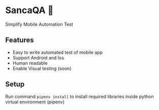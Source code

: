 # SancaQA 🐍
Simplify Mobile Automation Test


## Features
- Easy to write automated test of mobile app
- Support Android and Ios
- Human readable
- Enable Visual testing (soon)


## Setup
Run command `pipenv install` to install required libraries inside python virtual environment (pipenv)